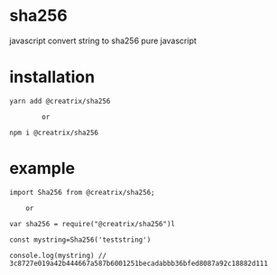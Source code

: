 # sha256
javascript convert string to sha256 pure javascript

# installation

```
yarn add @creatrix/sha256

        or

npm i @creatrix/sha256
```

# example
```
import Sha256 from @creatrix/sha256;

    or 

var sha256 = require("@creatrix/sha256")l
```

```
const mystring=Sha256('teststring') 

console.log(mystring) // 3c8727e019a42b444667a587b6001251becadabbb36bfed8087a92c18882d111
```
